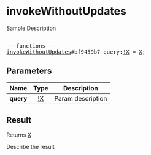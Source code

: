 # invokeWithoutUpdates

Sample Description

<pre>

---functions---
<a href="../method/invokeWithoutUpdates.md">invokeWithoutUpdates</a>#bf9459b7 query:<a href="../type/!X.md">!X</a> = <a href="../type/X.md">X</a>;
</pre>

## Parameters

| Name | Type | Description |
|------|:----:|-------------|
| **query** | <a href="../type/!X.md">!X</a> | Param description |

## Result

Returns <a href="../type/X.md">X</a>

Describe the result

